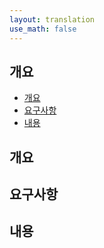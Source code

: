 ```yaml
---
layout: translation
use_math: false
---
```



## 개요
- [개요](#개요)
- [요구사항](#요구사항)
- [내용](#내용)

## 개요

## 요구사항

## 내용